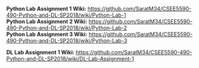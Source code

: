 **Python Lab Assignment 1 Wiki:** https://github.com/SaratM34/CSEE5590-490-Python-and-DL-SP2018/wiki/Python-Lab-1 <br />
**Python Lab Assignment 2 Wiki:** https://github.com/SaratM34/CSEE5590-490-Python-and-DL-SP2018/wiki/Python-Lab-2 <br />
**Python Lab Assignment 3 Wiki:** https://github.com/SaratM34/CSEE5590-490-Python-and-DL-SP2018/wiki/Python-Lab-3 <br />

**DL Lab Assignment 1 Wiki:** https://github.com/SaratM34/CSEE5590-490-Python-and-DL-SP2018/wiki/DL-Lab-Assignment-1

